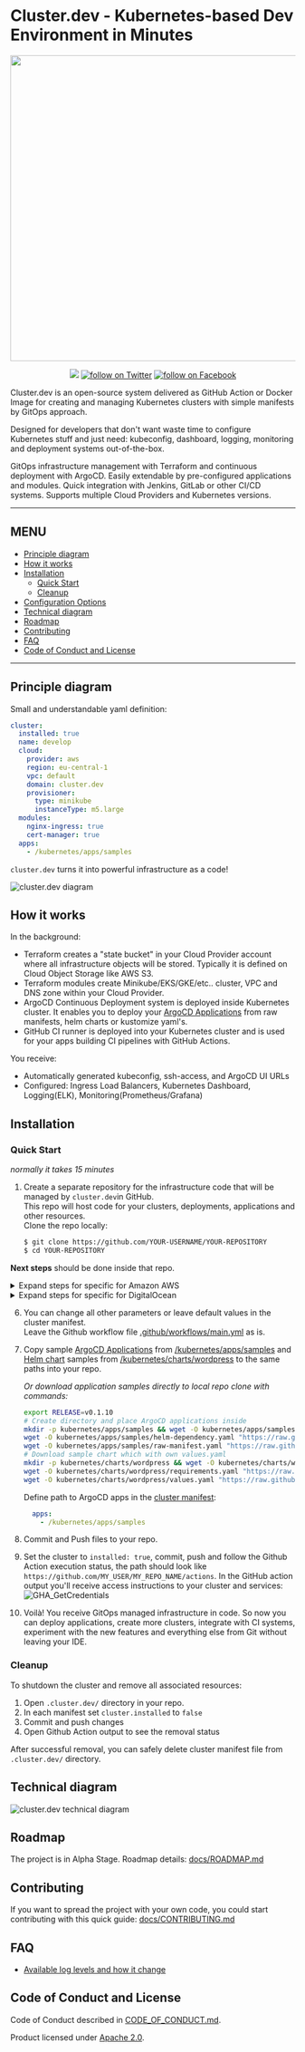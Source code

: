 # Cluster.dev - Kubernetes-based Dev Environment in Minutes

<p align="center">
    <img src="https://raw.githubusercontent.com/shalb/cluster.dev/master/docs/images/cluster-dev-logo-site.png?sanitize=true"
        width="540">
</p>
<p align="center">
    <a href="https://join.slack.com/t/cluster-dev/shared_invite/zt-eg4q6jae-v0~zgrBLYTTXt~CjnjmprA" alt="Join Slack">
        <img src="https://img.shields.io/static/v1?label=SLACK&message=JOIN&color=4A154B&style=for-the-badge&logo=slack" /></a>
    <a href="https://twitter.com/intent/follow?screen_name=shalbcom">
        <img src="https://img.shields.io/static/v1?label=TWITTER&message=FOLLOW&color=1DA1F2&style=for-the-badge&logo=twitter"
            alt="follow on Twitter"></a>
    <a href="https://www.facebook.com/shalb/">
        <img src="https://img.shields.io/static/v1?label=FACEBOOK&message=FOLLOW&color=1877F2&style=for-the-badge&logo=facebook"
            alt="follow on Facebook"></a>


</p>

Cluster.dev is an open-source system delivered as GitHub Action or Docker Image for creating and managing Kubernetes clusters with simple manifests by GitOps approach.

Designed for developers that don't want waste time to configure Kubernetes stuff and just need: kubeconfig, dashboard, logging, monitoring and deployment systems out-of-the-box.

GitOps infrastructure management with Terraform and continuous deployment with ArgoCD. Easily extendable by pre-configured applications and modules. Quick integration with Jenkins, GitLab or  other CI/CD systems. Supports multiple Cloud Providers and Kubernetes versions.

----

## MENU <!-- omit in toc -->

* [Principle diagram](#principle-diagram)
* [How it works](#how-it-works)
* [Installation](#installation)
  * [Quick Start](#quick-start)
  * [Cleanup](#cleanup)
* [Configuration Options](./docs/OPTIONS.md)
* [Technical diagram](#technical-diagram)
* [Roadmap](#roadmap)
* [Contributing](#contributing)
* [FAQ](#faq)
* [Code of Conduct and License](#code-of-conduct-and-license)

----


## Principle diagram

Small and understandable yaml definition:

```yaml
cluster:
  installed: true
  name: develop
  cloud:
    provider: aws
    region: eu-central-1
    vpc: default
    domain: cluster.dev
    provisioner:
      type: minikube
      instanceType: m5.large
  modules:
    nginx-ingress: true
    cert-manager: true
  apps:
    - /kubernetes/apps/samples
```

`cluster.dev` turns it into powerful infrastructure as a code!

![cluster.dev diagram](docs/images/cluster-dev-diagram.png)

## How it works

In the background:

* Terraform creates a "state bucket" in your Cloud Provider account where all infrastructure objects will be stored. Typically it is defined on Cloud Object Storage like AWS S3.
* Terraform modules create Minikube/EKS/GKE/etc.. cluster, VPC and DNS zone within your Cloud Provider.
* ArgoCD Continuous Deployment system is deployed inside Kubernetes cluster. It enables you to deploy your [ArgoCD Applications](https://argoproj.github.io/argo-cd/operator-manual/declarative-setup/#applications) from raw manifests, helm charts or kustomize yaml's.
* GitHub CI runner is deployed into your Kubernetes cluster and is used for your apps building CI pipelines with GitHub Actions.

You receive:

* Automatically generated kubeconfig, ssh-access, and ArgoCD UI URLs
* Configured: Ingress Load Balancers, Kubernetes Dashboard, Logging(ELK), Monitoring(Prometheus/Grafana)


## Installation

### Quick Start

_normally it takes 15 minutes_

1. Create a separate repository for the infrastructure code that will be managed by `cluster.dev`in GitHub.  
This repo will host code for your clusters, deployments, applications and other resources.  
Clone the repo locally:

    ```bash
    $ git clone https://github.com/YOUR-USERNAME/YOUR-REPOSITORY
    $ cd YOUR-REPOSITORY
    ```

**Next steps** should be done inside that repo.

<details>
  <summary>Expand steps for specific for Amazon AWS</summary>

2. Create a new AWS user with limited access in IAM.  
Watch [video example](https://www.youtube.com/watch?v=ALF1Ku2lYys) to create the user and apply [policy](install/aws_policy.json).  
If you need more information about AWS users - please check [aws documentation](https://docs.aws.amazon.com/IAM/latest/UserGuide/id_users_create.html#id_users_create_console) for details.  

    Resulting access pair should look like:

    ```yaml
    AWS_ACCESS_KEY_ID = ATIAAJSXDBUVOQ4JR
    AWS_SECRET_ACCESS_KEY = SuperAwsSecret
    ```


3. Add credentials to you repo Secrets under GitHub's repo setting `Settings → Secrets`, the path should look like `https://github.com/MY_USER/MY_REPO_NAME/settings/secrets`:  

    ![GitHub Secrets](docs/images/gh-secrets.png)

4. In your repo, create a Github workflow file: [.github/workflows/main.yml](.github/workflows/main.yml) and  
 cluster.dev example manifest: [.cluster.dev/aws-minikube.yaml](.cluster.dev/aws-minikube.yaml) with the cluster definition.

    _Or download example files to your local repo clone using the next commands:_


    ```bash
    # Sample with Minikube cluster
    export RELEASE=v0.1.10
    mkdir -p .github/workflows/ && wget -O .github/workflows/main.yml "https://raw.githubusercontent.com/shalb/cluster.dev/${RELEASE}/.github/workflows/aws.yml"
    mkdir -p .cluster.dev/ && wget -O .cluster.dev/aws-minikube.yaml "https://raw.githubusercontent.com/shalb/cluster.dev/${RELEASE}/.cluster.dev/aws-minikube.yaml"
    ```

5. In the cluster manifest (.cluster.dev/aws-minikube.yaml) you can set your own Route53 DNS zone. If you don't have any hosted public zone you can set just `domain: cluster.dev` and we will create it for you. Or you can create it manually with [instructions from AWS Website](https://docs.aws.amazon.com/Route53/latest/DeveloperGuide/CreatingHostedZone.html).
</details>

<details>
  <summary>Expand steps for specific for DigitalOcean</summary>

2. Login to your DO account.
   You can create a default VPC inside your account if you wish: `Manage->Networking->VPC-Create VPC Network`.

3. You need to generate DO API Token and DO Spaces keys.  
To generate API Token please consult [DO document](
https://www.digitalocean.com/docs/apis-clis/api/create-personal-access-token/). It should like:
    ```yaml
    DIGITALOCEAN_TOKEN: "83e209a810b6c1da8919fe7265b9493992929b9221444449"
    ```
    To generate DO Spaces secrets please consult [DO document](
    https://www.digitalocean.com/community/tutorials/how-to-create-a-digitalocean-space-and-api-key#creating-an-access-key)
    Resulting Key and Secret should look like:
    ```yaml
    SPACES_ACCESS_KEY_ID: "L2Z3UN2I4R322XX56LPM"
    SPACES_SECRET_ACCESS_KEY: "njVtezJ7t2ce1nlohIFwoPHHF333mmcc2"
    ```
    Add TOKEN and SPACES keys to your repo secrets or env variables. In GitHub: `Settings → Secrets`, the path should look like: `https://github.com/MY_USER/MY_REPO_NAME/settings/secrets`:  


4. In your repo, create a Github workflow file: [.github/workflows/main.yml](.github/workflows/main.yml) and  
 cluster.dev example manifest: [.cluster.dev/digitalocean-k8s.yaml](.cluster.dev/digitalocean-k8s.yaml) with the cluster definition.

    _Or download example files to your local repo clone using the next commands:_


    ```bash
    # Sample with DO Managed Kubernetes Cluster
    export RELEASE=v0.1.10
    mkdir -p .github/workflows/ && wget -O .github/workflows/main.yml "https://raw.githubusercontent.com/shalb/cluster.dev/${RELEASE}/.github/workflows/digitalocean.yml"
    mkdir -p .cluster.dev/ && wget -O .cluster.dev/digitalocean-k8s.yaml "https://raw.githubusercontent.com/shalb/cluster.dev/${RELEASE}/.cluster.dev/digitalocean-k8s.yaml"
    ```

5. In the cluster manifest (.cluster.dev/digitalocean-k8s.yaml) you can set your own Domain Zone. If you don't have any hosted public zone you can set just `domain: cluster.dev` and we will create it for you. Or you can create it manually and add to your account with [instructions from DO website](https://www.digitalocean.com/docs/networking/dns/how-to/add-domains/).
</details>

6. You can change all other parameters or leave default values in the cluster manifest.  
Leave the Github workflow file [.github/workflows/main.yml](.github/workflows/main.yml) as is.

7. Copy sample [ArgoCD Applications](https://argoproj.github.io/argo-cd/operator-manual/declarative-setup/#applications) from [/kubernetes/apps/samples](https://github.com/shalb/cluster.dev/tree/master/kubernetes/apps/samples) and [Helm chart](https://helm.sh/docs/topics/charts/) samples from [/kubernetes/charts/wordpress](https://github.com/shalb/cluster.dev/tree/master/kubernetes/charts/wordpress) to the same paths into your repo.

    _Or download application samples directly to local repo clone with commands:_

    ```bash
    export RELEASE=v0.1.10
    # Create directory and place ArgoCD applications inside
    mkdir -p kubernetes/apps/samples && wget -O kubernetes/apps/samples/helm-all-in-app.yaml "https://raw.githubusercontent.com/shalb/cluster.dev/${RELEASE}/kubernetes/apps/samples/helm-all-in-app.yaml"
    wget -O kubernetes/apps/samples/helm-dependency.yaml "https://raw.githubusercontent.com/shalb/cluster.dev/${RELEASE}/kubernetes/apps/samples/helm-dependency.yaml"
    wget -O kubernetes/apps/samples/raw-manifest.yaml "https://raw.githubusercontent.com/shalb/cluster.dev/${RELEASE}/kubernetes/apps/samples/raw-manifest.yaml"
    # Download sample chart which with own values.yaml
    mkdir -p kubernetes/charts/wordpress && wget -O kubernetes/charts/wordpress/Chart.yaml "https://raw.githubusercontent.com/shalb/cluster.dev/${RELEASE}/kubernetes/charts/wordpress/Chart.yaml"
    wget -O kubernetes/charts/wordpress/requirements.yaml "https://raw.githubusercontent.com/shalb/cluster.dev/${RELEASE}/kubernetes/charts/wordpress/requirements.yaml"
    wget -O kubernetes/charts/wordpress/values.yaml "https://raw.githubusercontent.com/shalb/cluster.dev/${RELEASE}/kubernetes/charts/wordpress/values.yaml"
    ```

    Define path to ArgoCD apps in the [cluster manifest](.cluster.dev/aws-minikube.yaml):

    ```yaml
      apps:
        - /kubernetes/apps/samples
    ```

8. Commit and Push files to your repo.

9. Set the cluster to `installed: true`, commit, push and follow the Github Action execution status, the path should look like `https://github.com/MY_USER/MY_REPO_NAME/actions`. 
In the GitHub action output you'll receive access instructions to your cluster and services:  
![GHA_GetCredentials](docs/images/gha_get_credentials.png)

10. Voilà! You receive GitOps managed infrastructure in code. So now you can deploy applications, create more clusters, integrate with CI systems, experiment with the new features and everything else from Git without leaving your IDE.

### Cleanup

To shutdown the cluster and remove all associated resources:

1. Open `.cluster.dev/` directory in your repo.
2. In each manifest set `cluster.installed` to `false`
3. Commit and push changes
4. Open Github Action output to see the removal status

After successful removal, you can safely delete cluster manifest file from `.cluster.dev/` directory.


## Technical diagram

![cluster.dev technical diagram](docs/images/cluster-dev-technical-diagram.png)

## Roadmap

The project is in Alpha Stage. Roadmap details: [docs/ROADMAP.md](docs/ROADMAP.md)

## Contributing

If you want to spread the project with your own code, you could start contributing with this quick guide: [docs/CONTRIBUTING.md](docs/CONTRIBUTING.md)

## FAQ

* [Available log levels and how it change](https://github.com/shalb/cluster.dev/blob/master/docs/bash-logging.md#logging-levels)

## Code of Conduct and License

Code of Conduct described in [CODE_OF_CONDUCT.md](./CODE_OF_CONDUCT.md).

Product licensed under [Apache 2.0](./LICENSE).
